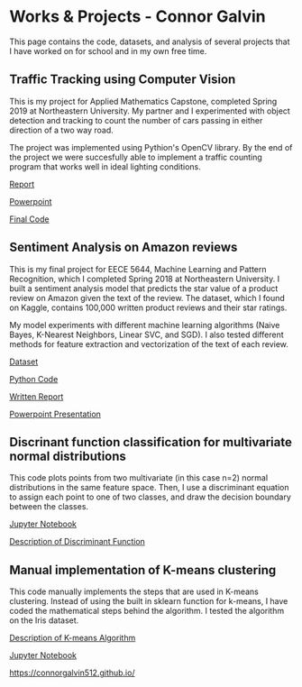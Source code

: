 # Works & Projects - Connor Galvin

This page contains the code, datasets, and analysis of several projects that I have worked on for school and in my own free time.

## Traffic Tracking using Computer Vision

This is my project for Applied Mathematics Capstone, completed Spring 2019 at Northeastern University. My partner and I experimented with object detection and tracking to count the number of cars passing in either direction of a two way road.  

The project was implemented using Pythion's OpenCV library. By the end of the project we were succesfully able to implement a traffic counting program that works well in ideal lighting conditions. 

[Report](final_report_galvin_joseph.pdf)

[Powerpoint](galvin_joseph_project_final_ppt.pptx)

[Final Code](main.py)


## Sentiment Analysis on Amazon reviews

This is my final project for EECE 5644, Machine Learning and Pattern Recognition, which I completed Spring 2018 at Northeastern University. I built a sentiment analysis model that predicts the star value of a product review on Amazon given the text of the review. The dataset, which I found on Kaggle, contains 100,000 written product reviews and their star ratings. 

My model experiments with different machine learning algorithms (Naive Bayes, K-Nearest Neighbors, Linear SVC, and SGD). I also tested different methods for feature extraction and vectorization of the text of each review. 

[Dataset](amazon_reviews.csv)

[Python Code](Sentiment-Model.py)

[Written Report](galvin-setiment-analysis-report.pdf)

[Powerpoint Presentation](galvin-sentiment-analysis-ppt.pptx)

## Discrinant function classification for multivariate normal distributions

This code plots points from two multivariate (in this case n=2) normal distributions in the same feature space. Then, I use a discriminant equation to assign each point to one of two classes, and draw the decision boundary between the classes. 

[Jupyter Notebook](https://nbviewer.jupyter.org/github/connorgalvin512/connorgalvin512.github.io/blob/master/normal_distribution_calssification.ipynb)

[Description of Discriminant Function](discriminant_description.pdf)



## Manual implementation of K-means clustering 

This code manually implements the steps that are used in K-means clustering. Instead of using the built in sklearn function for k-means, I have coded the mathematical steps behind the  algorithm. I tested the algorithm on the Iris dataset.


[Description of K-means Algorithm](k_means_explanation.pdf)

[Jupyter Notebook](https://nbviewer.jupyter.org/github/connorgalvin512/connorgalvin512.github.io/blob/master/k_means.ipynb)


https://connorgalvin512.github.io/
